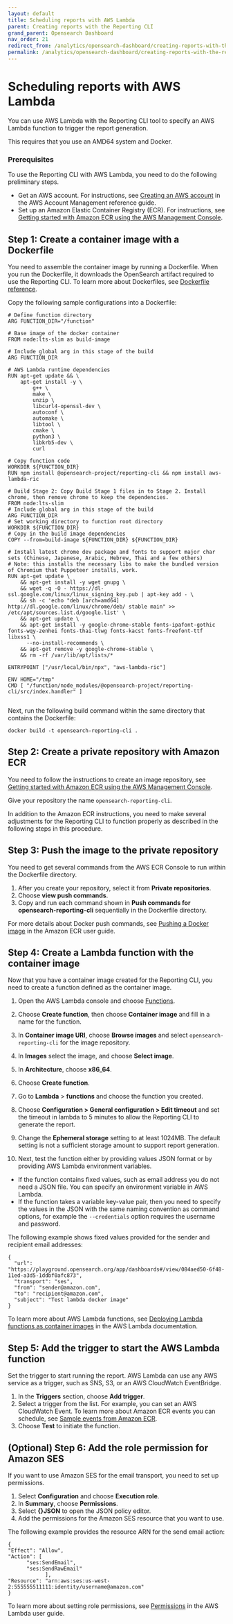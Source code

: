 ```yaml
---
layout: default
title: Scheduling reports with AWS Lambda
parent: Creating reports with the Reporting CLI
grand_parent: Opensearch Dashboard
nav_order: 21
redirect_from: /analytics/opensearch-dashboard/creating-reports-with-the-reporting-cli/schedule-aws-reports/
permalink: /analytics/opensearch-dashboard/creating-reports-with-the-reporting-cli/schedule-aws-reports/index.html
---
```


# Scheduling reports with AWS Lambda

You can use AWS Lambda with the Reporting CLI tool to specify an AWS Lambda function to trigger the report generation.

This requires that you use an AMD64 system and Docker.

### Prerequisites[](https://opensearch.org/docs/latest/dashboards/reporting-cli/rep-cli-lambda/#prerequisites)

To use the Reporting CLI with AWS Lambda, you need to do the following preliminary steps.

-   Get an AWS account. For instructions, see  [Creating an AWS account](https://docs.aws.amazon.com/accounts/latest/reference/manage-acct-creating.html)  in the AWS Account Management reference guide.
-   Set up an Amazon Elastic Container Registry (ECR). For instructions, see  [Getting started with Amazon ECR using the AWS Management Console](https://docs.aws.amazon.com/AmazonECR/latest/userguide/getting-started-console.html).

## Step 1: Create a container image with a Dockerfile[](https://opensearch.org/docs/latest/dashboards/reporting-cli/rep-cli-lambda/#step-1-create-a-container-image-with-a-dockerfile)

You need to assemble the container image by running a Dockerfile. When you run the Dockerfile, it downloads the OpenSearch artifact required to use the Reporting CLI. To learn more about Dockerfiles, see  [Dockerfile reference](https://docs.docker.com/engine/reference/builder/).

Copy the following sample configurations into a Dockerfile:

```
# Define function directory
ARG FUNCTION_DIR="/function"

# Base image of the docker container
FROM node:lts-slim as build-image

# Include global arg in this stage of the build
ARG FUNCTION_DIR

# AWS Lambda runtime dependencies
RUN apt-get update && \
    apt-get install -y \
        g++ \
        make \
        unzip \
        libcurl4-openssl-dev \
        autoconf \
        automake \
        libtool \
        cmake \
        python3 \
        libkrb5-dev \
        curl

# Copy function code
WORKDIR ${FUNCTION_DIR}
RUN npm install @opensearch-project/reporting-cli && npm install aws-lambda-ric

# Build Stage 2: Copy Build Stage 1 files in to Stage 2. Install chrome, then remove chrome to keep the dependencies.
FROM node:lts-slim
# Include global arg in this stage of the build
ARG FUNCTION_DIR
# Set working directory to function root directory
WORKDIR ${FUNCTION_DIR}
# Copy in the build image dependencies
COPY --from=build-image ${FUNCTION_DIR} ${FUNCTION_DIR}

# Install latest chrome dev package and fonts to support major char sets (Chinese, Japanese, Arabic, Hebrew, Thai and a few others)
# Note: this installs the necessary libs to make the bundled version of Chromium that Puppeteer installs, work.
RUN apt-get update \
    && apt-get install -y wget gnupg \
    && wget -q -O - https://dl-ssl.google.com/linux/linux_signing_key.pub | apt-key add - \
    && sh -c 'echo "deb [arch=amd64] http://dl.google.com/linux/chrome/deb/ stable main" >> /etc/apt/sources.list.d/google.list' \
    && apt-get update \
    && apt-get install -y google-chrome-stable fonts-ipafont-gothic fonts-wqy-zenhei fonts-thai-tlwg fonts-kacst fonts-freefont-ttf libxss1 \
      --no-install-recommends \
    && apt-get remove -y google-chrome-stable \
    && rm -rf /var/lib/apt/lists/*

ENTRYPOINT ["/usr/local/bin/npx", "aws-lambda-ric"]

ENV HOME="/tmp"
CMD [ "/function/node_modules/@opensearch-project/reporting-cli/src/index.handler" ]


```

Next, run the following build command within the same directory that contains the Dockerfile:

```
docker build -t opensearch-reporting-cli .

```

## Step 2: Create a private repository with Amazon ECR[](https://opensearch.org/docs/latest/dashboards/reporting-cli/rep-cli-lambda/#step-2-create-a-private-repository-with-amazon-ecr)

You need to follow the instructions to create an image repository, see  [Getting started with Amazon ECR using the AWS Management Console](https://docs.aws.amazon.com/AmazonECR/latest/userguide/getting-started-console.html).

Give your repository the name  `opensearch-reporting-cli`.

In addition to the Amazon ECR instructions, you need to make several adjustments for the Reporting CLI to function properly as described in the following steps in this procedure.

## Step 3: Push the image to the private repository[](https://opensearch.org/docs/latest/dashboards/reporting-cli/rep-cli-lambda/#step-3-push-the-image-to-the-private-repository)

You need to get several commands from the AWS ECR Console to run within the Dockerfile directory.

1.  After you create your repository, select it from  **Private repositories**.
2.  Choose  **view push commands**.
3.  Copy and run each command shown in  **Push commands for opensearch-reporting-cli**  sequentially in the Dockerfile directory.

For more details about Docker push commands, see  [Pushing a Docker image](https://docs.aws.amazon.com/AmazonECR/latest/userguide/docker-push-ecr-image.html)  in the Amazon ECR user guide.

## Step 4: Create a Lambda function with the container image[](https://opensearch.org/docs/latest/dashboards/reporting-cli/rep-cli-lambda/#step-4-create-a-lambda-function-with-the-container-image)

Now that you have a container image created for the Reporting CLI, you need to create a function defined as the container image.

1.  Open the AWS Lambda console and choose  [Functions](https://us-west-2.console.aws.amazon.com/lambda/home?region=us-west-2#/functions).
2.  Choose  **Create function**, then choose  **Container image**  and fill in a name for the function.
3.  In  **Container image URI**, choose  **Browse images**  and select  `opensearch-reporting-cli`  for the image repository.
4.  In  **Images**  select the image, and choose  **Select image**.
5.  In  **Architecture**, choose  **x86_64**.
6.  Choose  **Create function**.
7.  Go to  **Lambda**  >  **functions**  and choose the function you created.
8.  Choose  **Configuration > General configuration > Edit timeout**  and set the timeout in lambda to 5 minutes to allow the Reporting CLI to generate the report.
9.  Change the  **Ephemeral storage**  setting to at least 1024MB. The default setting is not a sufficient storage amount to support report generation.
    
10.  Next, test the function either by providing values JSON format or by providing AWS Lambda environment variables.

-   If the function contains fixed values, such as email address you do not need a JSON file. You can specify an environment variable in AWS Lambda.
-   If the function takes a variable key-value pair, then you need to specify the values in the JSON with the same naming convention as command options, for example the  `--credentials`  option requires the username and password.

The following example shows fixed values provided for the sender and recipient email addresses:

```
{
  "url": "https://playground.opensearch.org/app/dashboards#/view/084aed50-6f48-11ed-a3d5-1ddbf0afc873",
  "transport": "ses",
  "from": "sender@amazon.com", 
  "to": "recipient@amazon.com", 
  "subject": "Test lambda docker image"
}

```

To learn more about AWS Lambda functions, see  [Deploying Lambda functions as container images](https://docs.aws.amazon.com/lambda/latest/dg/gettingstarted-images.html)  in the AWS Lambda documentation.

## Step 5: Add the trigger to start the AWS Lambda function[](https://opensearch.org/docs/latest/dashboards/reporting-cli/rep-cli-lambda/#step-5-add-the-trigger-to-start-the-aws-lambda-function)

Set the trigger to start running the report. AWS Lambda can use any AWS service as a trigger, such as SNS, S3, or an AWS CloudWatch EventBridge.

1.  In the  **Triggers**  section, choose  **Add trigger**.
2.  Select a trigger from the list. For example, you can set an AWS CloudWatch Event. To learn more about Amazon ECR events you can schedule, see  [Sample events from Amazon ECR](https://docs.aws.amazon.com/AmazonECR/latest/userguide/ecr-eventbridge.html#ecr-eventbridge-bus).
3.  Choose  **Test**  to initiate the function.

## (Optional) Step 6: Add the role permission for Amazon SES[](https://opensearch.org/docs/latest/dashboards/reporting-cli/rep-cli-lambda/#optional-step-6-add-the-role-permission-for-amazon-ses)

If you want to use Amazon SES for the email transport, you need to set up permissions.

1.  Select  **Configuration**  and choose  **Execution role**.
2.  In  **Summary**, choose  **Permissions**.
3.  Select  **{}JSON**  to open the JSON policy editor.
4.  Add the permissions for the Amazon SES resource that you want to use.

The following example provides the resource ARN for the send email action:

```
{
"Effect": "Allow",
"Action": [
      "ses:SendEmail",
      "ses:SendRawEmail"
            ],
"Resource": "arn:aws:ses:us-west-2:555555511111:identity/username@amazon.com"
}

```

To learn more about setting role permissions, see  [Permissions](https://docs.aws.amazon.com/lambda/latest/dg/gettingstarted-images.html#gettingstarted-images-permissions)  in the AWS Lambda user guide.

